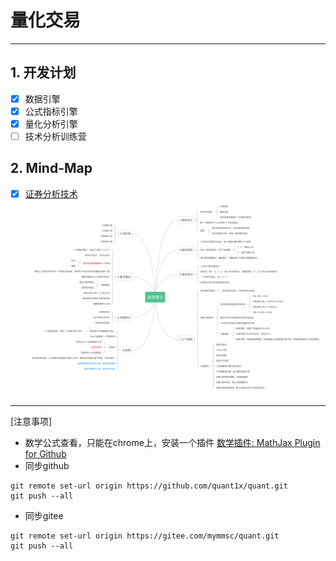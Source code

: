 量化交易
===
---
## 1. 开发计划
- [x] 数据引擎
- [x] 公式指标引擎
- [x] 量化分析引擎
- [ ] 技术分析训练营

## 2. Mind-Map
- [x] [证券分析技术](https://github.com/mymmsc/quant/raw/1.0.x/docs/mind/%E6%B3%A2%E6%B5%AA%E7%90%86%E8%AE%BA.png)
  ![image](https://github.com/mymmsc/quant/blob/1.0.x/docs/mind/%E6%B3%A2%E6%B5%AA%E7%90%86%E8%AE%BA.png)

---

[注意事项]
- 数学公式查看，只能在chrome上，安装一个插件 [数学插件: MathJax Plugin for Github](https://chrome.google.com/webstore/detail/mathjax-plugin-for-github/ioemnmodlmafdkllaclgeombjnmnbima)
- 同步github
```shell
git remote set-url origin https://github.com/quant1x/quant.git
git push --all
```
- 同步gitee
```shell
git remote set-url origin https://gitee.com/mymmsc/quant.git
git push --all
```
